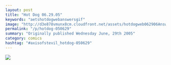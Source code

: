 ```yaml
---
layout: post
title: "Hot Dog 06.29.05"
keywords: "aetshotdogwebanswersgif"
image: "http://d3e878vmunx8cm.cloudfront.net/assets/hotdogweb062906Answers.gif"
permalink: "/p/hotdog-050629"
summary: "Originally published Wednesday June, 29th 2005"
category: comics
hashtag: "#axisofstevil_hotdog-050629"
---
```


![](http://d3e878vmunx8cm.cloudfront.net/assets/hotdogweb062906Answers.gif)
